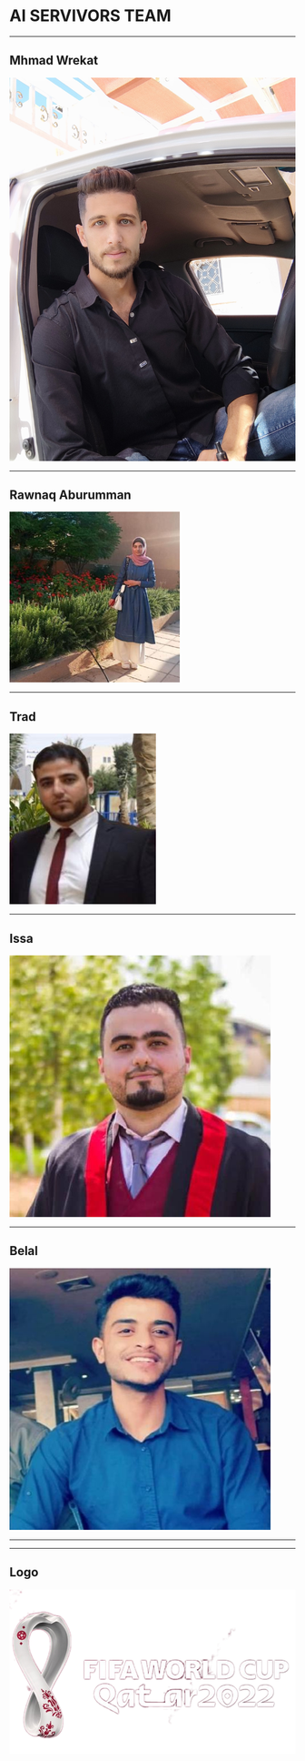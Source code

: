 # AI SERVIVORS TEAM 

---
## Mhmad Wrekat
![wrekat](wrekat.jpg)

---
## Rawnaq Aburumman
![Rawnaq Aburumman](rawnaq.png)

---
## Trad
![Trad](trad.jpg)

---
## Issa
![Issa](issa.jpg)

---
## Belal
![Belal](belal.jpg)

---
<!--
https://raw.githubusercontent.com/broeneatsdinner/fifa-worldcup-JSON/master/data/world-cup-2018.json
-->
---
## Logo
![Logo](logo.png)
